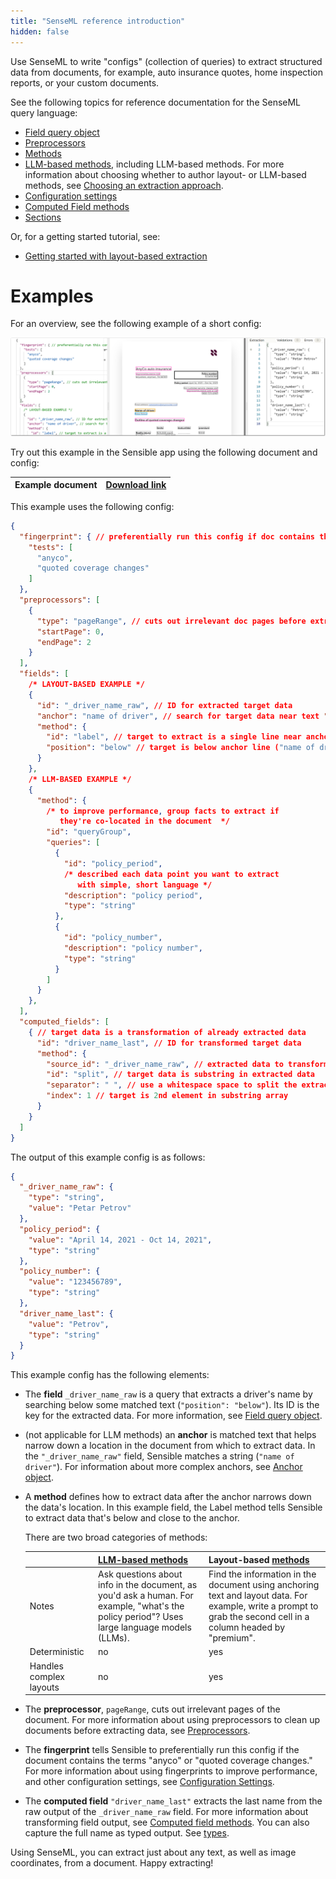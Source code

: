 ```yaml
---
title: "SenseML reference introduction"
hidden: false
---
```


 Use SenseML to write "configs" (collection of queries) to extract structured data from documents, for example, auto insurance quotes, home inspection reports, or your custom documents.

See the following topics for reference documentation for the SenseML query language:

- [Field query object](doc:field-query-object)
- [Preprocessors](doc:preprocessors)
- [Methods](doc:methods)
- [LLM-based methods](doc:llm-based-methods), including LLM-based methods. For more information about choosing whether to author layout- or LLM-based methods, see [Choosing an extraction approach](doc:author).
- [Configuration settings](doc:config-settings)
- [Computed Field methods](doc:computed-field-methods)
- [Sections](doc:sections)

Or, for a getting started tutorial, see:

- [Getting started with layout-based extraction](doc:getting-started)

Examples
====

For an overview, see the following example of a short config:

![Click to enlarge](https://raw.githubusercontent.com/sensible-hq/sensible-docs/main/readme-sync/assets/v0/images/final/senseml_intro.png)

Try out this example in the Sensible app using the following document and config:

| Example document | [Download link](https://raw.githubusercontent.com/sensible-hq/sensible-docs/main/readme-sync/assets/v0/pdfs/split.pdf) |
| ---------------------------- | ------------------------------------------------------------ |

This example uses the following config:


```json
{
  "fingerprint": { // preferentially run this config if doc contains the test strings
    "tests": [
      "anyco",
      "quoted coverage changes"
    ]
  },
  "preprocessors": [
    {
      "type": "pageRange", // cuts out irrelevant doc pages before extraction
      "startPage": 0,
      "endPage": 2
    }
  ],
  "fields": [
    /* LAYOUT-BASED EXAMPLE */
    {
      "id": "_driver_name_raw", // ID for extracted target data
      "anchor": "name of driver", // search for target data near text "name of driver" in doc
      "method": {
        "id": "label", // target to extract is a single line near anchor line
        "position": "below" // target is below anchor line ("name of driver")
      }
    },
    /* LLM-BASED EXAMPLE */
    {
      "method": {
        /* to improve performance, group facts to extract if 
           they're co-located in the document  */
        "id": "queryGroup",
        "queries": [
          {
            "id": "policy_period",
            /* described each data point you want to extract
               with simple, short language */
            "description": "policy period",
            "type": "string"
          },
          {
            "id": "policy_number",
            "description": "policy number",
            "type": "string"
          }
        ]
      }
    },
  ],
  "computed_fields": [
    { // target data is a transformation of already extracted data
      "id": "driver_name_last", // ID for transformed target data
      "method": {
        "source_id": "_driver_name_raw", // extracted data to transform
        "id": "split", // target data is substring in extracted data
        "separator": " ", // use a whitespace space to split the extracted data into substring array
        "index": 1 // target is 2nd element in substring array
      }
    }
  ]
}
```

The output of this example config is as follows:

```json
{
  "_driver_name_raw": {
    "type": "string",
    "value": "Petar Petrov"
  },
  "policy_period": {
    "value": "April 14, 2021 - Oct 14, 2021",
    "type": "string"
  },
  "policy_number": {
    "value": "123456789",
    "type": "string"
  },
  "driver_name_last": {
    "value": "Petrov",
    "type": "string"
  }
}
```

This example config has the following elements:

- The **field** `_driver_name_raw` is a query that extracts a driver's name by searching below some matched text (`"position": "below"`). Its ID is the key for the extracted data. For more information, see [Field query object](doc:field-query-object).

- (not applicable for LLM methods) an **anchor** is matched text that helps narrow down a location in the document from which to extract data. In the `"_driver_name_raw"` field, Sensible matches a string (`"name of driver"`). For information about more complex anchors, see [Anchor object](doc:anchor).

- A **method** defines how to extract data after the anchor narrows down the data's location. In this example field, the Label method tells Sensible to extract data that's below and close to the anchor.

  There are two broad categories of methods:

  |                         | [LLM-based methods](doc:llm-based-methods)     | Layout-based [methods](doc:methods)                          |
  | ----------------------- | ------------------------------------------------------------ | ------------------------------------------------------------ |
  | Notes                   | Ask questions about info in the document, as you'd ask a human. For example, "what's the policy period"?  Uses large language models (LLMs). | Find the information in the document using anchoring text and layout data. For example, write a prompt to grab the second cell in a column headed by "premium". |
  | Deterministic           | no                                                           | yes                                                          |
  | Handles complex layouts | no                                                           | yes                                                          |

- The **preprocessor**, `pageRange`, cuts out irrelevant pages of the document. For more information about using preprocessors to clean up documents before extracting data, see [Preprocessors](doc:preprocessors).

- The **fingerprint** tells Sensible to preferentially run this config if the document contains the terms "anyco" or "quoted coverage changes." For more information about using fingerprints to improve performance, and other configuration settings, see [Configuration Settings](doc:config-settings).

- The **computed field** `"driver_name_last"` extracts the last name from the raw output of the `_driver_name_raw` field. For more information about transforming field output, see [Computed field methods](doc:computed-field-methods).  You can also capture the full name as typed output. See [types](doc:types).

 

Using SenseML, you can extract just about any text, as well as image coordinates, from a document. Happy extracting!
